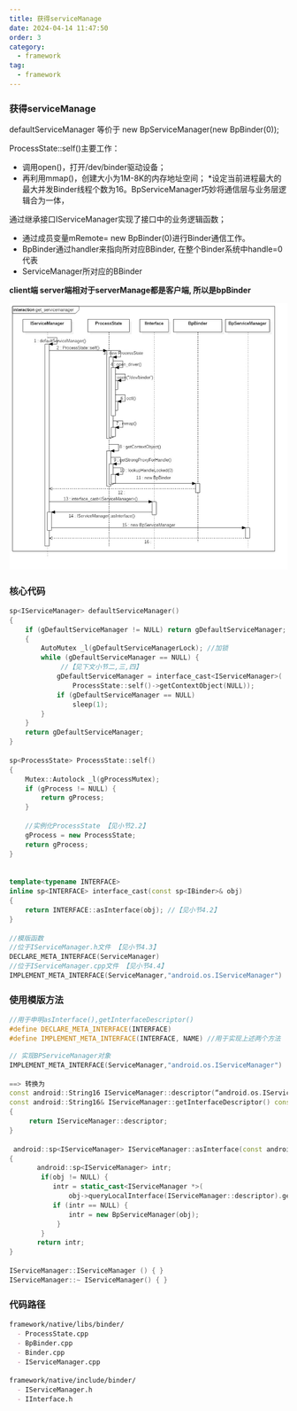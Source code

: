 ```yaml
---
title: 获得serviceManage
date: 2024-04-14 11:47:50
order: 3
category:
  - framework
tag:
  - framework
---
```


### 获得serviceManage

defaultServiceManager 等价于 new BpServiceManager(new BpBinder(0));

ProcessState::self()主要工作：

* 调用open()，打开/dev/binder驱动设备；
* 再利用mmap()，创建大小为1M-8K的内存地址空间；
*设定当前进程最大的最大并发Binder线程个数为16。BpServiceManager巧妙将通信层与业务层逻辑合为一体，

通过继承接口IServiceManager实现了接口中的业务逻辑函数；

* 通过成员变量mRemote= new BpBinder(0)进行Binder通信工作。
* BpBinder通过handler来指向所对应BBinder, 在整个Binder系统中handle=0代表
* ServiceManager所对应的BBinder


<strong class="red">client端 server端相对于serverManage都是客户端, 所以是bpBinder</strong>

![获得服务](images/defaultServiceManager.png)

### 核心代码

```c++
sp<IServiceManager> defaultServiceManager()
{
    if (gDefaultServiceManager != NULL) return gDefaultServiceManager;
    {
        AutoMutex _l(gDefaultServiceManagerLock); //加锁
        while (gDefaultServiceManager == NULL) {
             //【见下文小节二,三,四】
            gDefaultServiceManager = interface_cast<IServiceManager>(
                ProcessState::self()->getContextObject(NULL));
            if (gDefaultServiceManager == NULL)
                sleep(1);
        }
    }
    return gDefaultServiceManager;
}

sp<ProcessState> ProcessState::self()
{
    Mutex::Autolock _l(gProcessMutex);
    if (gProcess != NULL) {
        return gProcess;
    }

    //实例化ProcessState 【见小节2.2】
    gProcess = new ProcessState;
    return gProcess;
}


template<typename INTERFACE>
inline sp<INTERFACE> interface_cast(const sp<IBinder>& obj)
{
    return INTERFACE::asInterface(obj); //【见小节4.2】
}

//模版函数
//位于IServiceManager.h文件 【见小节4.3】
DECLARE_META_INTERFACE(ServiceManager)
//位于IServiceManager.cpp文件 【见小节4.4】
IMPLEMENT_META_INTERFACE(ServiceManager,"android.os.IServiceManager")

```

### 使用模版方法
```c++
//用于申明asInterface(),getInterfaceDescriptor()
#define DECLARE_META_INTERFACE(INTERFACE)
#define IMPLEMENT_META_INTERFACE(INTERFACE, NAME) //用于实现上述两个方法
```


```c++
// 实现BPServiceManager对象
IMPLEMENT_META_INTERFACE(ServiceManager,"android.os.IServiceManager")

==> 转换为
const android::String16 IServiceManager::descriptor(“android.os.IServiceManager”);
const android::String16& IServiceManager::getInterfaceDescriptor() const
{
     return IServiceManager::descriptor;
}

 android::sp<IServiceManager> IServiceManager::asInterface(const android::sp<android::IBinder>& obj)
{
       android::sp<IServiceManager> intr;
        if(obj != NULL) {
           intr = static_cast<IServiceManager *>(
               obj->queryLocalInterface(IServiceManager::descriptor).get());
           if (intr == NULL) {
               intr = new BpServiceManager(obj);
            }
        }
       return intr;
}

IServiceManager::IServiceManager () { }
IServiceManager::~ IServiceManager() { }
```

### 代码路径
```markdown
framework/native/libs/binder/
  - ProcessState.cpp
  - BpBinder.cpp
  - Binder.cpp
  - IServiceManager.cpp

framework/native/include/binder/
  - IServiceManager.h
  - IInterface.h
```
